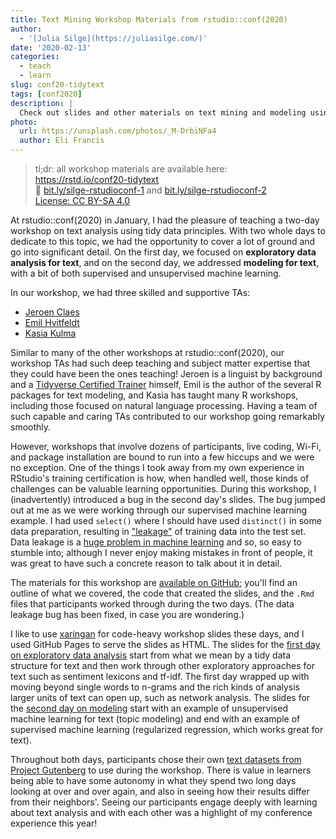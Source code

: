 ```yaml
---
title: Text Mining Workshop Materials from rstudio::conf(2020)
author:
  - '[Julia Silge](https://juliasilge.com/)'
date: '2020-02-13'
categories:
  - teach
  - learn
slug: conf20-tidytext
tags: [conf2020]
description: |
  Check out slides and other materials on text mining and modeling using tidy data principles.
photo:
  url: https://unsplash.com/photos/_M-DrbiNFa4
  author: Eli Francis
---
```


> tl;dr: all workshop materials are available here: <br>
> <i class="fab fa-github fa-fw"></i> https://rstd.io/conf20-tidytext <br>
> 🔗 [bit.ly/silge-rstudioconf-1](http://bit.ly/silge-rstudioconf-1) and [bit.ly/silge-rstudioconf-2](http://bit.ly/silge-rstudioconf-2) <br>
> <i class="fab fa-creative-commons fa-fw"></i> [License: CC BY-SA 4.0](https://creativecommons.org/licenses/by-sa/4.0/legalcode)

At rstudio::conf(2020) in January, I had the pleasure of teaching a two-day workshop on text analysis using tidy data principles. With two whole days to dedicate to this topic, we had the opportunity to cover a lot of ground and go into significant detail. On the first day, we focused on **exploratory data analysis for text**, and on the second day, we addressed **modeling for text**, with a bit of both supervised and unsupervised machine learning.

In our workshop, we had three skilled and supportive TAs:

- [Jeroen Claes](http://www.jeroenclaes.be/)
- [Emil Hvitfeldt](https://www.hvitfeldt.me/)
- [Kasia Kulma](https://r-tastic.co.uk/)

Similar to many of the other workshops at rstudio::conf(2020), our workshop TAs had such deep teaching and subject matter expertise that they could have been the ones teaching! Jeroen is a linguist by background and a [Tidyverse Certified Trainer](https://education.rstudio.com/trainers/#info) himself, Emil is the author of the several R packages for text modeling, and Kasia has taught many R workshops, including those focused on natural language processing. Having a team of such capable and caring TAs contributed to our workshop going remarkably smoothly.

However, workshops that involve dozens of participants, live coding, Wi-Fi, and package installation are bound to run into a few hiccups and we were no exception. One of the things I took away from my own experience in RStudio's training certification is how, when handled well, those kinds of challenges can be valuable learning opportunities. During this workshop, I (inadvertently) introduced a bug in the second day's slides. The bug jumped out at me as we were working through our supervised machine learning example. I had used `select()` where I should have used `distinct()` in some data preparation, resulting in ["leakage"](https://www.kaggle.com/dansbecker/data-leakage) of training data into the test set. Data leakage is a [huge problem in machine learning](https://dl.acm.org/doi/10.1145/2020408.2020496) and so, so easy to stumble into; although I never enjoy making mistakes in front of people, it was great to have such a concrete reason to talk about it in detail.

The materials for this workshop are [available on GitHub](https://github.com/rstudio-conf-2020/text-mining); you'll find an outline of what we covered, the code that created the slides, and the `.Rmd` files that participants worked through during the two days. (The data leakage bug has been fixed, in case you are wondering.) 

I like to use [xaringan](https://github.com/yihui/xaringan) for code-heavy workshop slides these days, and I used GitHub Pages to serve the slides as HTML. The slides for the [first day on exploratory data analysis](http://bit.ly/silge-rstudioconf-1) start from what we mean by a tidy data structure for text and then work through other exploratory approaches for text such as sentiment lexicons and tf-idf. The first day wrapped up with moving beyond single words to n-grams and the rich kinds of analysis larger units of text can open up, such as network analysis. The slides for the [second day on modeling](http://bit.ly/silge-rstudioconf-2) start with an example of unsupervised machine learning for text (topic modeling) and end with an example of supervised machine learning (regularized regression, which works great for text).

Throughout both days, participants chose their own [text datasets from Project Gutenberg](https://www.gutenberg.org/browse/scores/top) to use during the workshop. There is value in learners being able to have some autonomy in what they spend two long days looking at over and over again, and also in seeing how their results differ from their neighbors'. Seeing our participants engage deeply with learning about text analysis and with each other was a highlight of my conference experience this year!





